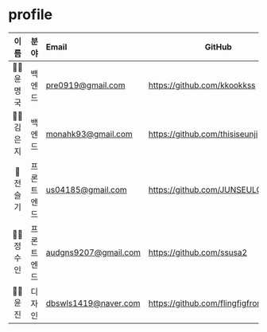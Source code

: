# profile

|이름|분야|Email|GitHub|
|:---:|:---:|:---|---|
|🧙‍♂️ 윤명국|백엔드|pre0919@gmail.com|https://github.com/kkookkss|
|🧚‍♂️ 김은지|백엔드|monahk93@gmail.com|https://github.com/thisiseunji|
|👼 전슬기|프론트엔드|us04185@gmail.com|https://github.com/JUNSEULGI|
|🧛‍♂️ 정수인|프론트엔드|audgns9207@gmail.com|https://github.com/ssusa2|
|👩‍💻 윤 진|디자인|dbswls1419@naver.com|https://github.com/flingfigfromfrance|
